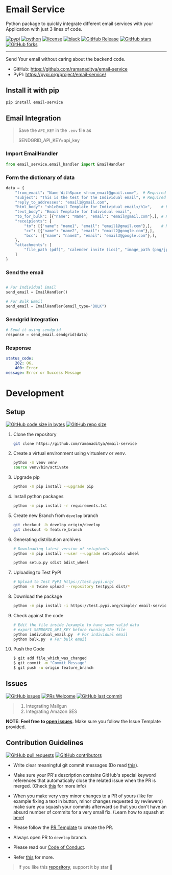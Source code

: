 # Email Service

Python package to quickly integrate different email services with your Application with just 3 lines of code.

[![pypi](https://img.shields.io/pypi/v/email-service.svg?color=2897A6)](https://pypi.org/project/email-service/)
[![python](https://img.shields.io/pypi/pyversions/email-service.svg)](https://pypi.org/project/email-service/)
[![license](https://img.shields.io/badge/license-MIT-red.svg?style=flat-square)](https://github.com/ramanaditya/email-service)
[![black](https://img.shields.io/badge/code%20style-black-000000.svg?style=flat-square)](https://github.com/ramanaditya/email-service)
[![GitHub Release](https://img.shields.io/github/v/release/ramanaditya/email-service.svg)](https://github.com/ramanaditya/email-service/releases/)
[![GitHub stars](https://img.shields.io/github/stars/ramanaditya/email-service.svg?logo=github)](https://github.com/ramanaditya/email-service/stargazers) 
[![GitHub forks](https://img.shields.io/github/forks/ramanaditya/email-service.svg?logo=github&color=teal)](https://github.com/ramanaditya/email-service/network/members) 

<hr>

Send Your email without caring about the backend code. 

- GitHub: https://github.com/ramanaditya/email-service
- PyPI: https://pypi.org/project/email-service/

## Install it with pip
```bash
pip install email-service
```

## Email Integration
> Save the `API_KEY` in the `.env` file as
>
> SENDGRID_API_KEY=api_key
>

### Import EmailHandler
```python
from email_service.email_handler import EmailHandler
```

### Form the dictionary of data
```python
data = {
    "from_email": "Name WithSpace <from_email@gmail.com>",  # Required
    "subject": "This is the test for the Individual email", # Required
    "reply_to_addresses": "email1@gmail.com",  
    "html_body": "<h1>Email Template for Individual email</h1>",    # Either of html_body or text_body is required
    "text_body": "Email Template for Individual email",
    "to_for_bulk": [{"name": "Name", "email": "email@gmail.com"},], # Required for Bulk Email
    "receipients": {
        "to": [{"name": "name1", "email": "email1@gmail.com"},],    # Required
        "cc": [{"name": "name2", "email": "email2@google.com"},],   
        "bcc": [{"name": "name3", "email": "email3@google.com"},],
    },
    "attachments": [
        "file_path (pdf)", "calender invite (ics)", "image_path (png/jpg/jpeg)"
    ]
}

```

### Send the email
```python

# For Individual Email
send_email = EmailHandler()

# For Bulk Email
send_email = EmailHandler(email_type="BULK")

```

### Sendgrid Integration

```python
# Send it using sendgrid
response = send_email.sendgrid(data)

```

### Response
```yaml
status_code:
    202: OK,
    400: Error
message: Error or Success Message
```

# Development

## Setup
[![GitHub code size in bytes](https://img.shields.io/github/languages/code-size/ramanaditya/email-service?logo=github)](https://github.com/ramanaditya/email-service/) 
[![GitHub repo size](https://img.shields.io/github/repo-size/ramanaditya/email-service?logo=github)](https://github.com/ramanaditya/email-service/)

1.  Clone the repository
    ```bash
    git clone https://github.com/ramanaditya/email-service
    ```

2.  Create a virtual environment using virtualenv or venv.
     ```bash
     python -m venv venv 
     source venv/bin/activate
     ```

3. Upgrade pip
    ```bash
    python -m pip install --upgrade pip
    ```
3.  Install python packages
     ```bash
     python -m pip install -r requirements.txt
     ```

4. Create new Branch from `develop` branch
    ```bash
    git checkout -b develop origin/develop
    git checkout -b feature_branch
    ```

5. Generating distribution archives
    ```bash
    # Downloading latest version of setuptools
    python -m pip install --user --upgrade setuptools wheel

    python setup.py sdist bdist_wheel
    ```

6. Uploading to Test PyPI
    ```bash
    # Upload to Test PyPI https://test.pypi.org/ 
    python -m twine upload --repository testpypi dist/*
    ```

7. Download the package
    ```bash
    python -m pip install -i https://test.pypi.org/simple/ email-service
    ```

8. Check against the code
    ```bash
    # Edit the file inside /example to have some valid data
    # export SENDGRID_API_KEY before running the file
    python individual_email.py  # For individual email
    python bulk.py  # For bulk email
    ```
7. Push the Code
    ```bash
    $ git add file_which_was_changed
    $ git commit -m "Commit Message"
    $ git push -u origin feature_branch
    ```

## Issues

[![GitHub issues](https://img.shields.io/github/issues/ramanaditya/email-service?logo=github)](https://github.com/ramanaditya/email-service/issues) 
[![PRs Welcome](https://img.shields.io/badge/PRs-welcome-brightgreen.svg?style=flat&logo=git&logoColor=white)](https://github.com/ramanaditya/email-service/pulls) 
[![GitHub last commit](https://img.shields.io/github/last-commit/ramanaditya/email-service?logo=github)](https://github.com/ramanaditya/email-service/)

> 1. Integrating Mailgun
> 2. Integrating Amazon SES

**NOTE**: **Feel free to [open issues](https://github.com/ramanaditya/email-service/issues/new/choose)**. Make sure you follow the Issue Template provided.

## Contribution Guidelines

[![GitHub pull requests](https://img.shields.io/github/issues-pr-raw/ramanaditya/email-service?logo=git&logoColor=white)](https://github.com/ramanaditya/email-service/compare) 
[![GitHub contributors](https://img.shields.io/github/contributors/ramanaditya/email-service?logo=github)](https://github.com/ramanaditya/email-service/graphs/contributors) 

- Write clear meaningful git commit messages (Do read [this](http://chris.beams.io/posts/git-commit/)).
- Make sure your PR's description contains GitHub's special keyword references that automatically close the related issue when the PR is merged. (Check [this](https://github.com/blog/1506-closing-issues-via-pull-requests) for more info)
- When you make very very minor changes to a PR of yours (like for example fixing a text in button, minor changes requested by reviewers) make sure you squash your commits afterward so that you don't have an absurd number of commits for a very small fix. (Learn how to squash at [here](https://davidwalsh.name/squash-commits-git))

- Please follow the [PR Template](https://github.com/ramanaditya/email-service/blob/master/.github/PULL_REQUEST_TEMPLATE.md) to create the PR.
- Always open PR to `develop` branch.
- Please read our [Code of Conduct](./CODE_OF_CONDUCT.md).
- Refer [this](https://github.com/ramanaditya/email-service/blob/master/CONTRIBUTING.md) for more.

> If you like this [repository](https://github.com/ramanaditya/email-service), support it by star :star2:
